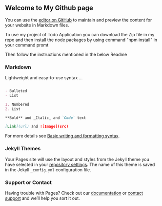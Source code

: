 ## Welcome to My Github page

You can use the [editor on GitHub](https://github.com/vinayvinver/Todo-Appliication/edit/gh-pages/index.md) to maintain and preview the content for your website in Markdown files.

To use my project of Todo Application you can download the Zip file in my repo 
and then install the node packages by using command "npm install" in your command promt

Then follow the instructions mentioned in the below Readme

### Markdown

Lightweight and easy-to-use syntax ...

```markdown

- Bulleted
- List

1. Numbered
2. List

**Bold** and _Italic_ and `Code` text

[Link](url) and ![Image](src)
```

For more details see [Basic writing and formatting syntax](https://docs.github.com/en/github/writing-on-github/getting-started-with-writing-and-formatting-on-github/basic-writing-and-formatting-syntax).

### Jekyll Themes

Your Pages site will use the layout and styles from the Jekyll theme you have selected in your [repository settings](https://github.com/vinayvinver/Todo-Appliication/settings/pages). The name of this theme is saved in the Jekyll `_config.yml` configuration file.

### Support or Contact

Having trouble with Pages? Check out our [documentation](https://docs.github.com/categories/github-pages-basics/) or [contact support](https://support.github.com/contact) and we’ll help you sort it out.
